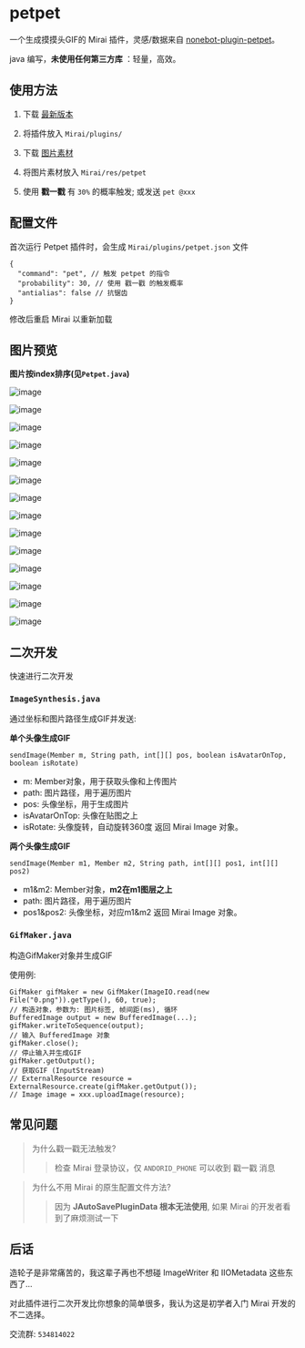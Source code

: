 # petpet

一个生成摸摸头GIF的 Mirai 插件，灵感/数据来自 [nonebot-plugin-petpet](https://github.com/noneplugin/nonebot-plugin-petpet)。

java 编写，**未使用任何第三方库** ：轻量，高效。

## 使用方法

1. 下载 [最新版本](https://github.com/Dituon/petpet/releases/tag/dev)

2. 将插件放入 `Mirai/plugins/`

3. 下载 [图片素材](https://github.com/Dituon/petpet/tree/main/res/petpet)

4. 将图片素材放入 `Mirai/res/petpet`

5. 使用 **戳一戳** 有 `30%` 的概率触发; 或发送 `pet @xxx`

## 配置文件

首次运行 Petpet 插件时，会生成 `Mirai/plugins/petpet.json` 文件

```
{
  "command": "pet", // 触发 petpet 的指令
  "probability": 30, // 使用 戳一戳 的触发概率
  "antialias": false // 抗锯齿
}
```

修改后重启 Mirai 以重新加载

## 图片预览

**图片按index排序(见`Petpet.java`)**

![image](img/0.gif)

![image](img/1.gif)

![image](img/2.gif)

![image](img/3.gif)

![image](img/4.gif)

![image](img/5.gif)

![image](img/6.gif)

![image](img/7.gif)

![image](img/8.gif)

![image](img/9.gif)

![image](img/10.gif)

![image](img/11.gif)

![image](img/12.gif)

![image](img/13.gif)

## 二次开发

快速进行二次开发

### `ImageSynthesis.java`

通过坐标和图片路径生成GIF并发送:

**单个头像生成GIF**

`sendImage(Member m, String path, int[][] pos, boolean isAvatarOnTop, boolean isRotate)`

- m: Member对象，用于获取头像和上传图片
- path: 图片路径，用于遍历图片
- pos: 头像坐标，用于生成图片
- isAvatarOnTop: 头像在贴图之上
- isRotate: 头像旋转，自动旋转360度
返回 Mirai Image 对象。

**两个头像生成GIF**

`sendImage(Member m1, Member m2, String path, int[][] pos1, int[][] pos2)`

- m1&m2: Member对象，**m2在m1图层之上**
- path: 图片路径，用于遍历图片
- pos1&pos2: 头像坐标，对应m1&m2
返回 Mirai Image 对象。

### `GifMaker.java`

构造GifMaker对象并生成GIF

使用例:

```
GifMaker gifMaker = new GifMaker(ImageIO.read(new File("0.png")).getType(), 60, true);
// 构造对象，参数为: 图片标签, 帧间距(ms), 循环
BufferedImage output = new BufferedImage(...);
gifMaker.writeToSequence(output);
// 输入 BufferedImage 对象
gifMaker.close();
// 停止输入并生成GIF
gifMaker.getOutput();
// 获取GIF (InputStream)
// ExternalResource resource = ExternalResource.create(gifMaker.getOutput());
// Image image = xxx.uploadImage(resource);
```

## 常见问题

> 为什么戳一戳无法触发?
>> 检查 Mirai 登录协议，仅 `ANDORID_PHONE` 可以收到 戳一戳 消息

> 为什么不用 Mirai 的原生配置文件方法?
>> 因为 **JAutoSavePluginData 根本无法使用**, 如果 Mirai 的开发者看到了麻烦测试一下

## 后话

造轮子是非常痛苦的，我这辈子再也不想碰 ImageWriter 和 IIOMetadata 这些东西了...

对此插件进行二次开发比你想象的简单很多，我认为这是初学者入门 Mirai 开发的不二选择。

交流群: `534814022`
